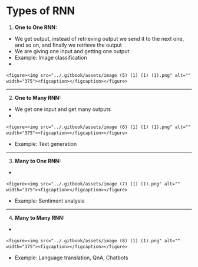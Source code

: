 # Types of RNN

1. **One to One RNN:**

* We get output, instead of retrieving output we send it to the next one, and so on, and finally we retrieve the output
* We are giving one input and getting one output
* Example: Image classification
*

    <figure><img src="../.gitbook/assets/image (5) (1) (1) (1).png" alt="" width="375"><figcaption></figcaption></figure>



***

2. **One to Many RNN:**

* We get one input and get many outputs
*

    <figure><img src="../.gitbook/assets/image (6) (1) (1) (1).png" alt="" width="375"><figcaption></figcaption></figure>
* Example: Text generation



***

3. **Many to One RNN:**

*

    <figure><img src="../.gitbook/assets/image (7) (1) (1).png" alt="" width="375"><figcaption></figcaption></figure>
* Example: Sentiment analysis



***

4. **Many to Many RNN:**

*

    <figure><img src="../.gitbook/assets/image (8) (1) (1).png" alt="" width="375"><figcaption></figcaption></figure>
* Example: Language translation, QnA, Chatbots
